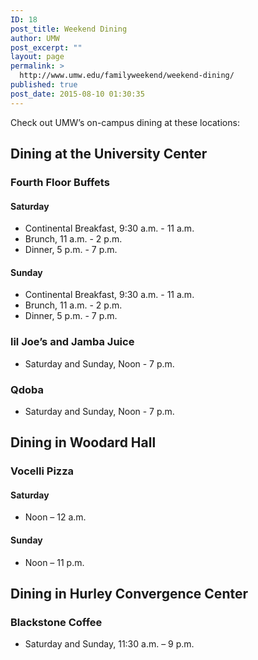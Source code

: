 ```yaml
---
ID: 18
post_title: Weekend Dining
author: UMW
post_excerpt: ""
layout: page
permalink: >
  http://www.umw.edu/familyweekend/weekend-dining/
published: true
post_date: 2015-08-10 01:30:35
---
```

Check out UMW’s on-campus dining at these locations:
<div class="entry-content">
<h2>Dining at the University Center</h2>
<h3>Fourth Floor Buffets</h3>
<h4>Saturday</h4>
<ul>
 	<li>Continental Breakfast, 9:30 a.m. - 11 a.m.</li>
 	<li>Brunch, 11 a.m. - 2 p.m.</li>
 	<li>Dinner, 5 p.m. - 7 p.m.</li>
</ul>
<h4>Sunday</h4>
<ul>
 	<li>Continental Breakfast, 9:30 a.m. - 11 a.m.</li>
 	<li>Brunch, 11 a.m. - 2 p.m.</li>
 	<li>Dinner, 5 p.m. - 7 p.m.</li>
</ul>
<h3>lil Joe’s and Jamba Juice</h3>
<ul>
 	<li>Saturday and Sunday, Noon - 7 p.m.</li>
</ul>
<h3>Qdoba</h3>
<ul>
 	<li>Saturday and Sunday, Noon - 7 p.m.</li>
</ul>
<h2>Dining in Woodard Hall</h2>
<h3>Vocelli Pizza</h3>
<h4>Saturday</h4>
<ul>
 	<li>Noon – 12 a.m.</li>
</ul>
<h4>Sunday</h4>
<ul>
 	<li>Noon – 11 p.m.</li>
</ul>
<h2>Dining in Hurley Convergence Center</h2>
<h3>Blackstone Coffee</h3>
<ul>
 	<li>Saturday and Sunday, 11:30 a.m. – 9 p.m.</li>
</ul>
</div>